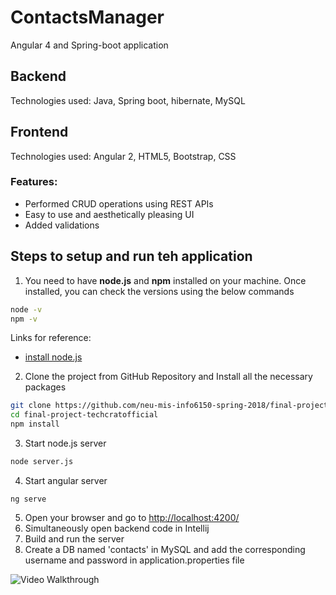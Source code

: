 # ContactsManager
Angular 4 and Spring-boot application

## Backend 
Technologies used: Java, Spring boot, hibernate, MySQL

## Frontend
Technologies used: Angular 2, HTML5, Bootstrap, CSS

### Features:
- Performed CRUD operations using REST APIs
- Easy to use and aesthetically pleasing UI
- Added validations

## Steps to setup and run teh application
1. You need to have **node.js** and **npm** installed on your machine. Once installed, you can check the versions using the below commands

```sh
node -v
npm -v
```
Links for reference:
* [install node.js](https://nodejs.org/en/download/)

2. Clone the project from GitHub Repository and Install all the necessary packages
```sh
git clone https://github.com/neu-mis-info6150-spring-2018/final-project-techcratofficial.git
cd final-project-techcratofficial
npm install
```
3. Start node.js server
```sh
node server.js
```

4. Start angular server
```
ng serve
```
5. Open your browser and go to [http://localhost:4200/](http://localhost:4200/)
6. Simultaneously open backend code in Intellij
7. Build and run the server
8. Create a DB named 'contacts' in MySQL and add the corresponding username and password in application.properties file

<img src='https://imgur.com/a/PPOdBiU' title='Video Walkthrough' width='' alt='Video Walkthrough' />
